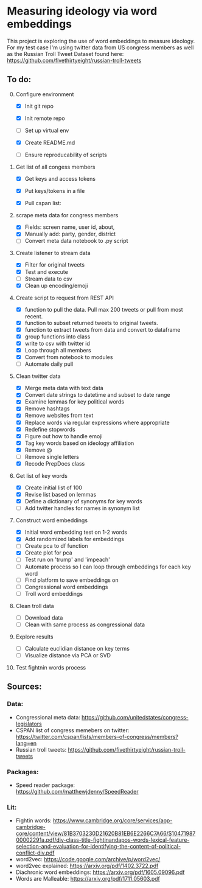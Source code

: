 # Measuring ideology via word embeddings
This project is exploring the use of word embeddings to measure ideology.
For my test case I'm using twitter data from US congress members as well as the Russian Troll Tweet Dataset found here: https://github.com/fivethirtyeight/russian-troll-tweets

## To do:
0. Configure environment

    - [x] Init git repo
    - [x] Init remote repo
    - [ ] Set up virtual env
    - [x] Create README.md
    - [ ] Ensure reproducability of scripts
    

1. Get list of all congess members
    - [x] Get keys and access tokens
    - [x] Put keys/tokens in a file
    - [x] Pull cspan list: 


2. scrape meta data for congress members

    - [x] Fields: screen name, user id, about, 
    - [x] Manually add: party, gender, district
    - [ ] Convert meta data notebook to .py script

3. Create listener to stream data
    - [x] Filter for original tweets
    - [x] Test and execute
    - [ ] Stream data to csv
    - [x] Clean up encoding/emoji

4. Create script to request from REST API
    - [x] function to pull the data. Pull max 200 tweets or pull from most recent.
    - [x] function to subset returned tweets to original tweets.
    - [x] function to extract tweets from data and convert to dataframe
    - [x] group functions into class
    - [x] write to csv with twitter id
    - [x] Loop through all members
    - [x] Convert from notebook to modules
    - [ ] Automate daily pull

5. Clean twitter data
    - [x] Merge meta data with text data
    - [x] Convert date strings to datetime and subset to date range
    - [x] Examine lemmas for key political words
    - [x] Remove hashtags
    - [x] Remove websites from text
    - [x] Replace words via regular expressions where appropriate
    - [x] Redefine stopwords
    - [x] Figure out how to handle emoji
    - [x] Tag key words based on ideology affiliation
    - [x] Remove @
    - [ ] Remove single letters
    - [x] Recode PrepDocs class
    
6. Get list of key words
    - [x] Create initial list of 100
    - [x] Revise list based on lemmas
    - [x] Define a dictionary of synonyms for key words
    - [ ] Add twitter handles for names in synonym list

7. Construct word embeddings
    - [x] Initial word embedding test on 1-2 words
    - [x] Add randomized labels for embeddings
    - [ ] Create pca to df function
    - [x] Create plot for pca
    - [ ] Test run on 'trump' and 'impeach'
    - [ ] Automate process so I can loop through embeddings for each key word
    - [ ] Find platform to save embeddings on
    - [ ] Congressional word embeddings
    - [ ] Troll word embeddings

8. Clean troll data
    - [ ] Download data
    - [ ] Clean with same process as congressional data

9. Explore results
    - [ ] Calculate euclidian distance on key terms
    - [ ] Visualize distance via PCA or SVD

10. Test fightnin words process


## Sources:
### Data:
- Congressional meta data: https://github.com/unitedstates/congress-legislators
- CSPAN list of congress memebers on twitter: https://twitter.com/cspan/lists/members-of-congress/members?lang=en
- Russian troll tweets: https://github.com/fivethirtyeight/russian-troll-tweets

### Packages:
- Speed reader package: https://github.com/matthewjdenny/SpeedReader

### Lit:
- Fightin words: https://www.cambridge.org/core/services/aop-cambridge-core/content/view/81B3703230D21620B81EB6E2266C7A66/S1047198700002291a.pdf/div-class-title-fightinandapos-words-lexical-feature-selection-and-evaluation-for-identifying-the-content-of-political-conflict-div.pdf
- word2vec: https://code.google.com/archive/p/word2vec/
- word2vec explained: https://arxiv.org/pdf/1402.3722.pdf
- Diachronic word embeddings: https://arxiv.org/pdf/1605.09096.pdf
- Words are Malleable: https://arxiv.org/pdf/1711.05603.pdf


